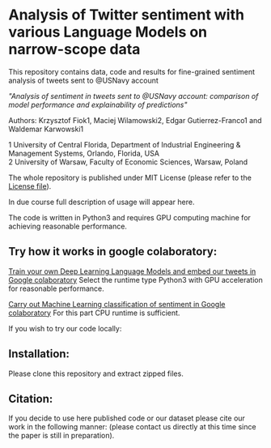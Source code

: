 # Analysis of Twitter sentiment with various Language Models on narrow-scope data
This repository contains data, code and results for fine-grained sentiment analysis of tweets sent to @USNavy account

*"Analysis of sentiment in tweets sent to @USNavy account: comparison of model performance and explainability of predictions"*

Authors: Krzysztof Fiok1, Maciej Wilamowski2, Edgar Gutierrez-Franco1 and Waldemar Karwowski1


1 University of Central Florida, Department of Industrial Engineering & Management Systems, Orlando, Florida, USA </br>
2 University of Warsaw, Faculty of Economic Sciences, Warsaw, Poland
<br/>


The whole repository is published under MIT License (please refer to the [License file](https://github.com/krzysztoffiok/twitter_sentiment_to_usnavy/blob/master/LICENSE)).

In due course full description of usage will appear here.

The code is written in Python3 and requires GPU computing machine for achieving reasonable performance.

## Try how it works in google colaboratory:

[Train your own Deep Learning Language Models and embed our tweets in Google colaboratory](https://colab.research.google.com/drive/1K-XQJnauYvULdwUO3vELy9dJ1DHR_53b)
Select the runtime type Python3 with GPU acceleration for reasonable performance.

[Carry out Machine Learning classification of sentiment in Google colaboratory](https://colab.research.google.com/drive/151uxuOLgsxHDravuN_9k_whn8imC-0dg)
For this part CPU runtime is sufficient.

If you wish to try our code locally:
## Installation:
Please clone this repository and extract zipped files.

## Citation:<br/>
If you decide to use here published code or our dataset please cite our work in the following manner:
(please contact us directly at this time since the paper is still in preparation).

